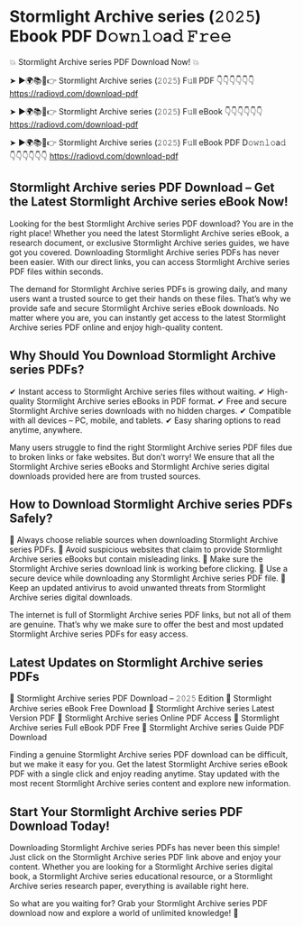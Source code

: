 # Stormlight Archive series (𝟸𝟶𝟸𝟻) Ebook PDF D𝚘𝚠𝚗𝚕𝚘a𝚍 𝙵𝚛𝚎𝚎

💥 Stormlight Archive series PDF Download Now! 💥

➤ ►🌍📚📱👉 Stormlight Archive series (𝟸𝟶𝟸𝟻) F𝚞ll PDF 👇👇👇👇👇👇
https://radiovd.com/download-pdf

➤ ►🌍📚📱👉 Stormlight Archive series (𝟸𝟶𝟸𝟻) F𝚞ll eBook 👇👇👇👇👇👇
https://radiovd.com/download-pdf

➤ ►🌍📚📱👉 Stormlight Archive series (𝟸𝟶𝟸𝟻) F𝚞ll eBook PDF D𝚘𝚠𝚗𝚕𝚘a𝚍 👇👇👇👇👇👇
https://radiovd.com/download-pdf

## Stormlight Archive series PDF Download – Get the Latest Stormlight Archive series eBook Now!

Looking for the best Stormlight Archive series PDF download? You are in the right place! Whether you need the latest Stormlight Archive series eBook, a research document, or exclusive Stormlight Archive series guides, we have got you covered. Downloading Stormlight Archive series PDFs has never been easier. With our direct links, you can access Stormlight Archive series PDF files within seconds.

The demand for Stormlight Archive series PDFs is growing daily, and many users want a trusted source to get their hands on these files. That’s why we provide safe and secure Stormlight Archive series eBook downloads. No matter where you are, you can instantly get access to the latest Stormlight Archive series PDF online and enjoy high-quality content.

## Why Should You Download Stormlight Archive series PDFs?

✔ Instant access to Stormlight Archive series files without waiting.
✔ High-quality Stormlight Archive series eBooks in PDF format.
✔ Free and secure Stormlight Archive series downloads with no hidden charges.
✔ Compatible with all devices – PC, mobile, and tablets.
✔ Easy sharing options to read anytime, anywhere.

Many users struggle to find the right Stormlight Archive series PDF files due to broken links or fake websites. But don’t worry! We ensure that all the Stormlight Archive series eBooks and Stormlight Archive series digital downloads provided here are from trusted sources.

## How to Download Stormlight Archive series PDFs Safely?

📌 Always choose reliable sources when downloading Stormlight Archive series PDFs.
📌 Avoid suspicious websites that claim to provide Stormlight Archive series eBooks but contain misleading links.
📌 Make sure the Stormlight Archive series download link is working before clicking.
📌 Use a secure device while downloading any Stormlight Archive series PDF file.
📌 Keep an updated antivirus to avoid unwanted threats from Stormlight Archive series digital downloads.

The internet is full of Stormlight Archive series PDF links, but not all of them are genuine. That’s why we make sure to offer the best and most updated Stormlight Archive series PDFs for easy access.

## Latest Updates on Stormlight Archive series PDFs

🔹 Stormlight Archive series PDF Download – 𝟸𝟶𝟸𝟻 Edition
🔹 Stormlight Archive series eBook Free Download
🔹 Stormlight Archive series Latest Version PDF
🔹 Stormlight Archive series Online PDF Access
🔹 Stormlight Archive series Full eBook PDF Free
🔹 Stormlight Archive series Guide PDF Download

Finding a genuine Stormlight Archive series PDF download can be difficult, but we make it easy for you. Get the latest Stormlight Archive series eBook PDF with a single click and enjoy reading anytime. Stay updated with the most recent Stormlight Archive series content and explore new information.

## Start Your Stormlight Archive series PDF Download Today!

Downloading Stormlight Archive series PDFs has never been this simple! Just click on the Stormlight Archive series PDF link above and enjoy your content. Whether you are looking for a Stormlight Archive series digital book, a Stormlight Archive series educational resource, or a Stormlight Archive series research paper, everything is available right here.

So what are you waiting for? Grab your Stormlight Archive series PDF download now and explore a world of unlimited knowledge! 🚀